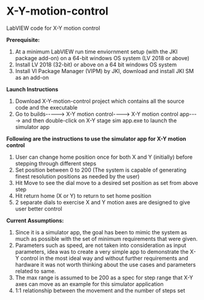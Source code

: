# X-Y-motion-control
LabVIEW code for X-Y motion control

**Prerequisite:**
1. At a minimum LabVIEW run time enviornment setup (with the JKI package add-on) on a 64-bit windows OS system (LV 2018 or above)
2. Install LV 2018 (32-bit) or above on a 64 bit windows OS system
3. Install VI Package Manager (VIPM) by JKI, download and install JKI SM as an add-on

**Launch Instructions**
1. Download X-Y-motion-control project which contains all the source code and the executable
2. Go to builds-----> X-Y motion control----> X-Y motion control app----> and then double-click on X-Y stage sim app.exe to launch the simulator app

**Following are the instructions to use the simulator app for X-Y motion control**
1. User can change home position once for both X and Y (initially) before stepping through different steps
2. Set position between 0 to 200 (The system is capable of generating finest resolution positions as needed by the user)
3. Hit Move to see the dial move to a desired set position as set from above step
4. Hit return home (X or Y) to return to set home position
5. 2 separate dials to exercise X and Y motion axes are designed to give user better control

**Current Assumptions:**
1. Since it is a simulator app, the goal has been to mimic the system as much as possible with the set of minimum requirements that were given. 
2. Parameters such as speed, are not taken into consideration as input parameters, idea was to create a very simple app to demonstrate the X-Y control in the most ideal way and without further requirements and hardware it was not worth thinking about the use cases and parameters related to same. 
3. The max range is assumed to be 200 as a spec for step range that X-Y axes can move as an example for this simulator application
4. 1:1 relationship between the movement and the number of steps set
